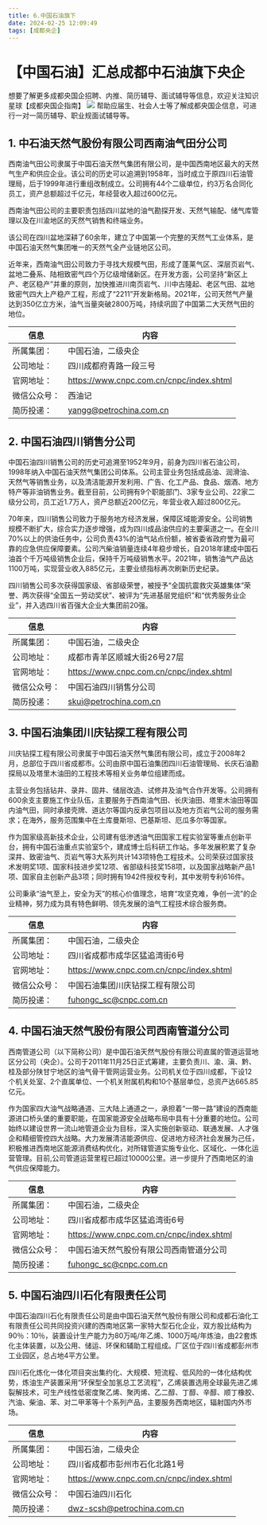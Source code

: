 ```yaml
---
title: 6.中国石油旗下
date: 2024-02-25 12:09:49
tags: [成都央企]
---
```

# 【中国石油】汇总成都中石油旗下央企

想要了解更多成都央国企招聘、内推、简历辅导、面试辅导等信息，欢迎关注知识星球【成都央国企指南】
![](images/zsxq-chengdu.png)
帮助应届生、社会人士等了解成都央国企信息，可进行一对一简历辅导、职业规面试辅导等。

## 1. 中石油天然气股份有限公司西南油气田分公司
西南油气田公司隶属于中国石油天然气集团有限公司，是中国西南地区最大的天然气生产和供应企业。该公司的历史可以追溯到1958年，当时成立于原四川石油管理局，后于1999年进行重组改制成立。公司拥有44个二级单位，约3万名合同化员工，资产总额超过千亿元，年经营收入超过600亿元。

西南油气田公司的主要职责包括四川盆地的油气勘探开发、天然气输配、储气库管理以及在川渝地区的天然气销售和终端业务。

该公司在四川盆地深耕了60余年，建立了中国第一个完整的天然气工业体系，是中国石油天然气集团唯一的天然气全产业链地区公司。

近年来，西南油气田公司致力于寻找大规模气田，形成了蓬莱气区、深层页岩气、盆地二叠系、陆相致密气四个万亿级增储新区。在开发方面，公司坚持“新区上产、老区稳产”并重的原则，加快推进川南页岩气、川中古隆起、老区气田、盆地致密气四大上产稳产工程，形成了“2211”开发新格局。2021年，公司天然气产量达到350亿立方米，油气当量突破2800万吨，持续巩固了中国第二大天然气田的地位。


| 信息     | 内容                                      |
|--------|-----------------------------------------|
| 所属集团：  | 中国石油，二级央企                               |
| 公司地址：  | 四川成都府青路一段三号                             |
| 官网地址：  | https://www.cnpc.com.cn/cnpc/index.shtml |
| 微信公众号： | 西油记                                     |
| 简历投递：  | yangg@petrochina.com.cn                 |


## 2. 中国石油四川销售分公司

中国石油四川销售公司的历史可追溯至1952年9月，前身为四川省石油公司，1998年纳入中国石油天然气集团公司体系。公司主营业务包括成品油、润滑油、天然气等销售业务，以及清洁能源开发利用、广告、化工产品、食品、烟酒、地方特产等非油销售业务。截至目前，公司拥有9个职能部门、3家专业公司、22家二级分公司，员工近1.7万人，资产总额近200亿元，年营业收入超过800亿元。

70年来，四川销售公司致力于服务地方经济发展，保障区域能源安全。公司销售规模不断扩大，综合实力逐步增强，成为四川成品油供应的主要渠道之一。在全川70%以上的供油任务中，公司负责43%的油气站点份额，被省委省政府誉为最可靠的应急供应保障要素。公司汽柴油销量连续4年稳步增长，自2018年建成中国石油首个千万吨级销售企业后，保持千万吨级销售水平。2021年，销售油气产品达1100万吨，实现营业收入885亿元，主要业绩指标再次刷新历史纪录。

四川销售公司多次获得国家级、省部级荣誉，被授予“全国抗震救灾英雄集体”荣誉、两次获得“全国五一劳动奖状”、被评为“先进基层党组织”和“优秀服务业企业”，并入选四川省百强大企业大集团前20强。


| 信息     | 内容                                       |
|--------|------------------------------------------|
| 所属集团：  | 中国石油，二级央企                                |
| 公司地址：  | 成都市青羊区顺城大街26号27层                              |
| 官网地址：  | https://www.cnpc.com.cn/cnpc/index.shtml |
| 微信公众号： | 中国石油四川销售分公司                              |
| 简历投递：  | skui@petrochina.com.cn                 |

## 3. 中国石油集团川庆钻探工程有限公司

川庆钻探工程有限公司隶属于中国石油天然气集团有限公司，成立于2008年2月，总部位于四川省成都市。公司由原中国石油集团四川石油管理局、长庆石油勘探局以及塔里木油田的工程技术等相关业务单位组建而成。

主营业务包括钻井、录井、固井、储层改造、试修井及油气合作开发等。公司拥有600余支主要施工作业队伍，主要服务于西南油气田、长庆油田、塔里木油田等国内油气田，同时承接壳牌、道达尔等国内反承包项目以及地方页岩气公司的服务需求；在海外，服务范围集中在土库曼斯坦、巴基斯坦、厄瓜多尔等国家。

作为国家级高新技术企业，公司建有低渗透油气田国家工程实验室等重点创新平台，拥有中国石油重点实验室5个，建成博士后科研工作站。多年发展积累了复杂深井、致密油气、页岩气等3大系列共计143项特色工程技术。公司荣获过国家技术发明奖1项、国家科技进步奖12项、省部级科技奖158项，以及国家战略新产品1项、国家自主创新产品3项；同时拥有1942件授权专利，其中发明专利616件。

公司秉承“油气至上，安全为天”的核心价值理念，培育“攻坚克难，争创一流”的企业精神，努力成为具有特色鲜明、领先发展的油气工程技术综合服务商。

| 信息     | 内容                                       |
|--------|------------------------------------------|
| 所属集团：  | 中国石油，二级央企                                |
| 公司地址：  | 四川省成都市成华区猛追湾街6号                              |
| 官网地址：  | https://www.cnpc.com.cn/cnpc/index.shtml |
| 微信公众号： | 中国石油集团川庆钻探工程有限公司                              |
| 简历投递：  | fuhongc_sc@cnpc.com.cn                 |

## 4. 中国石油天然气股份有限公司西南管道分公司

西南管道公司（以下简称公司）是中国石油天然气股份有限公司直属的管道运营地区分公司（央企）。公司于2011年11月25日正式筹建，主要负责川、渝、滇、黔、桂及部分陕甘宁地区的油气骨干管网运营业务。公司机关位于四川成都，下设12个机关处室、2个直属单位、一个机关附属机构和10个基层单位，总资产达665.85亿元。

作为国家四大油气战略通道、三大陆上通道之一，承担着“一带一路”建设的西南能源进口桥头堡的重要职能，在国家能源安全战略布局中具有十分重要的地位。公司始终以建设世界一流山地管道企业为目标，深入实施创新驱动、联通发展、人才强企和精细管控四大战略。大力发展清洁能源供应、促进地方经济社会发展为己任，积极推进西南地区能源消费结构优化，对所辖管道实施专业化、区域化、一体化运营管理。目前,公司管道运营里程已超过10000公里。进一步提升了西南地区的油气供应保障能力。

| 信息     | 内容                                       |
|--------|------------------------------------------|
| 所属集团：  | 中国石油，二级央企                                |
| 公司地址：  | 四川省成都市成华区猛追湾街6号                              |
| 官网地址：  | https://www.cnpc.com.cn/cnpc/index.shtml |
| 微信公众号： | 中国石油天然气股份有限公司西南管道分公司                              |
| 简历投递：  | fuhongc_sc@cnpc.com.cn                 |

## 5. 中国石油四川石化有限责任公司

中国石油四川石化有限责任公司是由中国石油天然气股份有限公司和成都石油化工有限责任公司共同投资兴建的西南地区第一家特大型石化企业，双方股比结构为90％：10％，装置设计生产能力为80万吨/年乙烯、1000万吨/年炼油，由22套炼化主体装置，以及公用、储运、环保和辅助工程组成。厂区位于四川省成都彭州市工业园区，总占地4平方公里。

四川石化炼化一体化项目突出集约化、大规模、短流程、低风险的一体化结构优势，炼油生产装置采用“环保型全加氢总工艺流程”，乙烯装置选用全球最先进乙烯裂解技术，可生产线性低密度聚乙烯、聚丙烯、乙二醇、丁醇、辛醇、顺丁橡胶、汽油、柴油、苯、对二甲苯等十个系列产品，主要服务西南地区，辐射国内外市场。

| 信息     | 内容                                       |
|--------|------------------------------------------|
| 所属集团：  | 中国石油，二级央企                                |
| 公司地址：  | 四川省成都市彭州市石化北路1号                            |
| 官网地址：  | https://www.cnpc.com.cn/cnpc/index.shtml |
| 微信公众号： | 中国石油四川石化                             |
| 简历投递：  | dwz-scsh@petrochina.com.cn                 |
